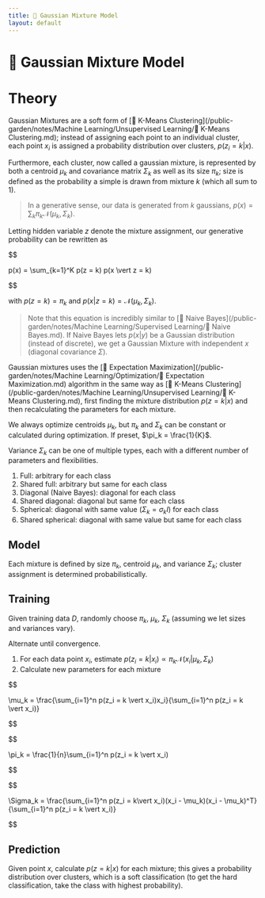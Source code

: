 ```yaml
---
title: 📼 Gaussian Mixture Model
layout: default
---
```


# 📼 Gaussian Mixture Model

# Theory
Gaussian Mixtures are a soft form of [🎒 K-Means Clustering](/public-garden/notes/Machine Learning/Unsupervised Learning/🎒 K-Means Clustering.md); instead of assigning each point to an individual cluster, each point $x_i$ is assigned a probability distribution over clusters, $p(z_i = k \vert x)$.

Furthermore, each cluster, now called a gaussian mixture, is represented by both a centroid $\mu_k$ and covariance matrix $\Sigma_k$ as well as its size $\pi_k$; size is defined as the probability a simple is drawn from mixture $k$ (which all sum to $1$).

> In a generative sense, our data is generated from $k$ gaussians, $p(x) = \sum_k \pi_k \mathcal{N}(\mu_k, \Sigma_k)$.

Letting hidden variable $z$ denote the mixture assignment, our generative probability can be rewritten as 

$$

p(x) = \sum_{k=1}^K p(z = k) p(x \vert z = k)

$$

with $p(z = k) = \pi_k$ and $p(x \vert z = k) = \mathcal{N}(\mu_k, \Sigma_k)$.

> Note that this equation is incredibly similar to [👶 Naive Bayes](/public-garden/notes/Machine Learning/Supervised Learning/👶 Naive Bayes.md). If Naive Bayes lets $p(x \vert y)$ be a Gaussian distribution (instead of discrete), we get a Gaussian Mixture with independent $x$ (diagonal covariance $\Sigma$).

Gaussian mixtures uses the [🎉 Expectation Maximization](/public-garden/notes/Machine Learning/Optimization/🎉 Expectation Maximization.md) algorithm in the same way as [🎒 K-Means Clustering](/public-garden/notes/Machine Learning/Unsupervised Learning/🎒 K-Means Clustering.md), first finding the mixture distribution $p(z = k \vert x)$ and then recalculating the parameters for each mixture.

We always optimize centroids $\mu_k$, but $\pi_k$ and $\Sigma_k$ can be constant or calculated during optimization. If preset, $\pi_k = \frac{1}{K}$.

Variance $\Sigma_k$ can be one of multiple types, each with a different number of parameters and flexibilities.
1.  Full: arbitrary for each class
2.  Shared full: arbitrary but same for each class
3.  Diagonal (Naive Bayes): diagonal for each class
4.  Shared diagonal: diagonal but same for each class
5.  Spherical: diagonal with same value ($\Sigma_k = \sigma_kI$) for each class
6.  Shared spherical: diagonal with same value but same for each class

## Model
Each mixture is defined by size $\pi_k$, centroid $\mu_k$, and variance $\Sigma_k$; cluster assignment is determined probabilistically.

## Training
Given training data $D$, randomly choose $\pi_k$, $\mu_k$, $\Sigma_k$ (assuming we let sizes and variances vary).

Alternate until convergence.
1. For each data point $x_i$, estimate $p(z_i = k \vert x_i) \propto \pi_k \mathcal{N}(x_i \vert \mu_k, \Sigma_k)$
2. Calculate new parameters for each mixture
   

$$

 \mu_k = \frac{\sum_{i=1}^n p(z_i = k \vert x_i)x_i}{\sum_{i=1}^n p(z_i = k \vert x_i)} 

$$

$$

 \pi_k = \frac{1}{n}\sum_{i=1}^n p(z_i = k \vert x_i) 

$$

$$

 \Sigma_k = \frac{\sum_{i=1}^n p(z_i = k\vert x_i)(x_i - \mu_k)(x_i - \mu_k)^T}{\sum_{i=1}^n p(z_i = k \vert x_i)} 

$$

## Prediction
Given point $x$, calculate $p(z = k \vert x)$ for each mixture; this gives a probability distribution over clusters, which is a soft classification (to get the hard classification, take the class with highest probability).